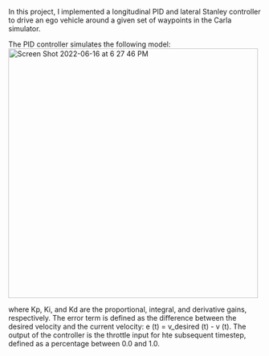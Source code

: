 In this project, I implemented a longitudinal PID and lateral Stanley controller to drive an ego vehicle around a given set of waypoints in the Carla simulator. 

The PID controller simulates the following model: 
<img width="497" alt="Screen Shot 2022-06-16 at 6 27 46 PM" src="https://user-images.githubusercontent.com/90004171/174204111-60935f20-fe3f-4eb5-84ae-92b575589075.png">

where Kp, Ki, and Kd are the proportional, integral, and derivative gains, respectively. The error term is defined as the difference between the desired velocity and the current velocity: e (t) = v_desired (t) - v (t). The output of the controller is the throttle input for hte subsequent timestep, defined as a percentage between 0.0 and 1.0. 

